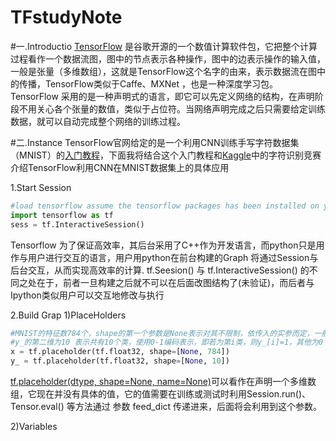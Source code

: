 # TFstudyNote
#一.Introductio
[TensorFlow](https://www.tensorflow.org) 是谷歌开源的一个数值计算软件包，它把整个计算过程看作一个数据流图，图中的节点表示各种操作，图中的边表示操作的输入值，一般是张量（多维数组），这就是TensorFlow这个名字的由来，表示数据流在图中的传播，TensorFlow类似于Caffe、MXNet ，也是一种深度学习包。TensorFlow 采用的是一种声明式的语言，即它可以先定义网络的结构，在声明阶段不用关心各个张量的数值，类似于占位符。当网络声明完成之后只需要给定训练数据，就可以自动完成整个网络的训练过程。

#二.Instance
TensorFlow官网给定的是一个利用CNN训练手写字符数据集（MNIST）的[入门教程](https://www.tensorflow.org/versions/r0.8/tutorials/mnist/pros/index.html)，下面我将结合这个入门教程和[Kaggle](https://www.kaggle.com/c/digit-recognizer)中的字符识别竞赛介绍TensorFlow利用CNN在MNIST数据集上的具体应用

1.Start Session
```python
#load tensorflow assume the tensorflow packages has been installed on your pc
import tensorflow as tf
sess = tf.InteractiveSession()
```
Tensorflow 为了保证高效率，其后台采用了C++作为开发语言，而python只是用作与用户进行交互的语言，用户用python在前台构建的Graph 将通过Session与后台交互，从而实现高效率的计算. tf.Seesion() 与 tf.InteractiveSession() 的不同之处在于，前者一旦构建之后就不可以在后面改图结构了(未验证)，而后者与Ipython类似用户可以交互地修改与执行

2.Build Grap
1)PlaceHolders
```python
#MNIST的特征数784个，shape的第一个参数是None表示对其不限制，依传入的实参而定，一般为Batch_size（一次训练的样本数）
#y_的第二维为10 表示共有10个类，使用0-1编码表示，即若为第i类，则y_[i]=1，其他为0
x = tf.placeholder(tf.float32, shape=[None, 784])
y_ = tf.placeholder(tf.float32, shape=[None, 10])
```
[tf.placeholder(dtype, shape=None, name=None)](https://www.tensorflow.org/versions/r0.8/api_docs/python/io_ops.html#placeholder)可以看作在声明一个多维数组，它现在并没有具体的值，它的值需要在训练或测试时利用Session.run()、Tensor.eval() 等方法通过 参数 feed_dict 传递进来，后面将会利用到这个参数。
    
2)Variables



